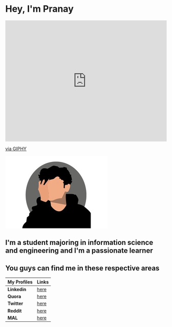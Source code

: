 # Hey, I'm Pranay 

<div style="width:100%;height:0;padding-bottom:75%;position:relative;"><iframe src="https://giphy.com/embed/gU25raLP4pUu4" width="100%" height="100%" style="position:absolute" frameBorder="0" class="giphy-embed" allowFullScreen></iframe></div><p><a href="https://giphy.com/gifs/blue-screen-gU25raLP4pUu4">via GIPHY</a></p>

<img src = "https://github.com/Pranay0302/Pranay0302/blob/master/rsz_pa.jpg" alt = "image">

## I'm a student majoring in information science and engineering and I'm a passionate learner 

## You guys can find me in these respective areas


| My Profiles | Links |
| ------ | ------ |
| **Linkedin** | <a href="https://www.linkedin.com/in/pranay-andra-371ab5193/"> here </a> |
| **Quora** | <a href="https://www.quora.com/profile/Pranay-Kumar-Andra"> here </a> |
| **Twitter** | <a href="https://twitter.com/yanarpxx"> here </a> |
| **Reddit** | <a href="https://www.reddit.com/user/elcoco_93"> here </a> |
| **MAL** | <a href="https://myanimelist.net/profile/Elcoco_93"> here </a> |


